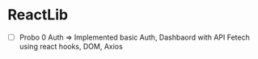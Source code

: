 # ReactLib


- [ ] Probo 0 Auth => Implemented basic Auth, Dashbaord with API Fetech using react hooks, DOM, Axios

